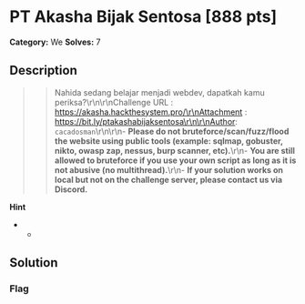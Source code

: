 # PT Akasha Bijak Sentosa [888 pts]

**Category:** We
**Solves:** 7

## Description
>> Nahida sedang belajar menjadi webdev, dapatkah kamu periksa?\r\n\r\nChallenge URL : https://akasha.hackthesystem.pro/\r\nAttachment : https://bit.ly/ptakashabijaksentosa\r\n\r\nAuthor: `cacadosman`\r\n\r\n- **Please do not bruteforce/scan/fuzz/flood the website using public tools (example: sqlmap, gobuster, nikto, owasp zap, nessus, burp scanner, etc).**\r\n-  **You are still allowed to bruteforce if you use your own script as long as it is not abusive (no multithread).**\r\n- **If your solution works on local but not on the challenge server, please contact us via Discord.**

**Hint**
* -

## Solution

### Flag

